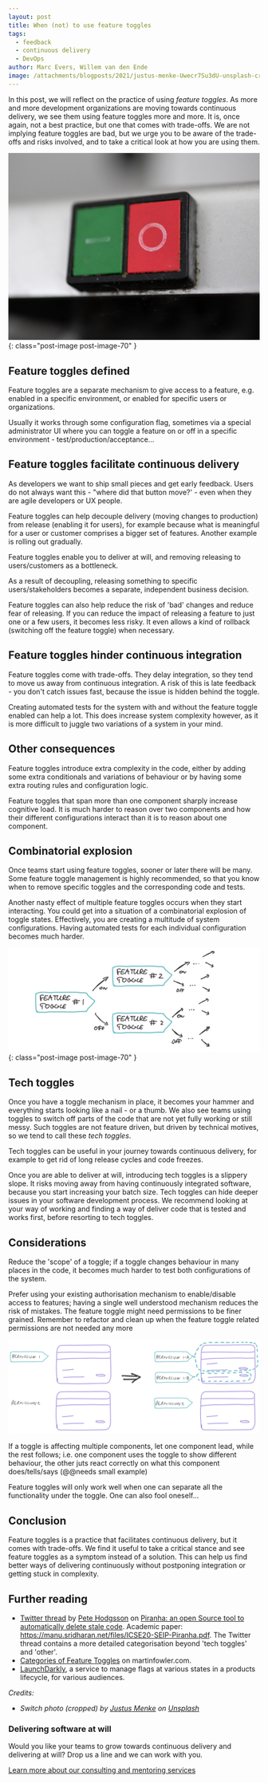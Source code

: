 ```yaml
---
layout: post
title: When (not) to use feature toggles
tags:
  - feedback
  - continuous delivery
  - DevOps
author: Marc Evers, Willem van den Ende
image: /attachments/blogposts/2021/justus-menke-Uwecr7Su3dU-unsplash-cropped.jpg
---
```


In this post, we will reflect on the practice of using _feature toggles_. As
more and more development organizations are moving towards continuous delivery,
we see them using feature toggles more and more. It is, once again, not a best
practice, but one that comes with trade-offs. We are not implying feature
toggles are bad, but we urge you to be aware of the trade-offs and risks
involved, and to take a critical look at how you are using them.

![switch picture](/attachments/blogposts/2021/justus-menke-Uwecr7Su3dU-unsplash-cropped.jpg)
{: class="post-image post-image-70" }

## Feature toggles defined

Feature toggles are a separate mechanism to give access to a feature, e.g.
enabled in a specific environment, or enabled for specific users or
organizations.

Usually it works through some configuration flag, sometimes via a special
administrator UI where you can toggle a feature on or off in a specific
environment - test/production/acceptance...

## Feature toggles facilitate continuous delivery

As developers we want to ship small pieces and get early feedback. Users do not
always want this - "where did that button move?' - even when they are agile
developers or UX people. 

Feature toggles can help decouple delivery (moving changes to production) from
release (enabling it for users), for example because what is meaningful for a
user or customer comprises a bigger set of features. Another example is rolling
out gradually.

Feature toggles enable you to deliver at will, and removing releasing to
users/customers as a bottleneck. 

As a result of decoupling, releasing something to specific users/stakeholders
becomes a separate, independent business decision.

Feature toggles can also help reduce the risk of 'bad' changes and reduce fear
of releasing. If you can reduce the impact of releasing a feature to just one or
a few users, it becomes less risky. It even allows a kind of rollback (switching
off the feature toggle) when necessary.

## Feature toggles hinder continuous integration

Feature toggles come with trade-offs. They delay integration, so they tend to
move us away from continuous integration. A risk of this is late feedback - you
don't catch issues fast, because the issue is hidden behind the toggle.

Creating automated tests for the system with and without the feature toggle
enabled can help a lot. This does increase system complexity however, as it is
more difficult to juggle two variations of a system in your mind.

## Other consequences

Feature toggles introduce extra complexity in the code, either by adding some
extra conditionals and variations of behaviour or by having some extra routing
rules and configuration logic.

Feature toggles that span more than one component sharply increase cognitive
load. It is much harder to reason over two components and how their different
configurations interact than it is to reason about one component.

## Combinatorial explosion

Once teams start using feature toggles, sooner or later there will be many. Some
feature toggle management is highly recommended, so that you know when to remove
specific toggles and the corresponding code and tests.

Another nasty effect of multiple feature toggles occurs when they start
interacting. You could get into a situation of a combinatorial explosion of
toggle states. Effectively, you are creating a multitude of system
configurations. Having automated tests for each individual configuration becomes
much harder.

![combinatorial explosion of feature toggles](/attachments/blogposts/2021/ft-explosion.jpg)
{: class="post-image post-image-70" }

## Tech toggles

Once you have a toggle mechanism in place, it becomes your hammer and everything
starts looking like a nail - or a thumb. We also see teams using toggles to
switch off parts of the code that are not yet fully working or still messy. Such
toggles are not feature driven, but driven by technical motives, so we tend to
call these _tech toggles_.

Tech toggles can be useful in your journey towards continuous delivery, for
example to get rid of long release cycles and code freezes.

Once you are able to deliver at will, introducing tech toggles is a slippery
slope. It risks moving away from having continuously integrated software,
because you start increasing your batch size. Tech toggles can hide deeper
issues in your software development process. We recommend looking at your way of
working and finding a way of deliver code that is tested and works first, before
resorting to tech toggles.

## Considerations

Reduce the 'scope' of a toggle; if a toggle changes behaviour in many places in
the code, it becomes much harder to test both configurations of the system.

Prefer using your existing authorisation mechanism to enable/disable access to
features; having a single well understood mechanism reduces the risk of
mistakes. The feature toggle might need permissions to be finer grained. Remember to refactor and clean up when the feature toggle related permissions are not needed any more

![splitting permissions for toggling features](/attachments/blogposts/2021/ft-split-permissions.jpg)

If a toggle is affecting multiple components, let one component lead, while the
rest follows; i.e. one component uses the toggle to show different behaviour,
the other juts react correctly on what this component does/tells/says (@@needs
small example)

Feature toggles will only work well when one can separate all the functionality
under the toggle. One can also fool oneself...

## Conclusion

Feature toggles is a practice that facilitates continuous delivery, but it comes
with trade-offs. We find it useful to take a critical stance and see feature
toggles as a symptom instead of a solution. This can help us find better ways of
delivering continuously without postponing integration or getting stuck in
complexity.

## Further reading

- [Twitter thread](https://twitter.com/ph1/status/1263186192951939072) by [Pete Hodgsson](http://twitter.com/@ph1) on [Piranha: an open Source tool to automatically delete stale code](https://eng.uber.com/piranha/). Academic paper: https://manu.sridharan.net/files/ICSE20-SEIP-Piranha.pdf. The Twitter thread contains a more detailed categorisation beyond 'tech toggles' and 'other'.
- [Categories of Feature Toggles](https://www.martinfowler.com/articles/feature-toggles.html#CategoriesOfToggles) on martinfowler.com.
- [LaunchDarkly](https://launchdarkly.com/), a service to manage flags at various states in a products lifecycle, for various audiences.

_Credits:_ 
- _<span>Switch photo (cropped) by <a href="https://unsplash.com/@justusmenke?utm_source=unsplash&amp;utm_medium=referral&amp;utm_content=creditCopyText">Justus Menke</a> on <a href="https://unsplash.com/s/photos/switch?utm_source=unsplash&amp;utm_medium=referral&amp;utm_content=creditCopyText">Unsplash</a></span>_

<aside>
  <h3>Delivering software at will</h3>
  <p>
    Would you like your teams to grow towards continuous delivery and delivering at will? Drop us a line and we can work with you.
  </p>
  <p><div>
    <a href="/consulting">Learn more about our consulting and mentoring services</a>
  </div></p>
</aside>
